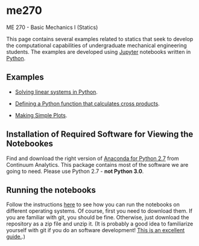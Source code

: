 # me270
ME 270 - Basic Mechanics I (Statics)

This page contains several examples related to statics that seek to develop the computational capabilities of undergraduate mechanical engineering students.
The examples are developed using [Jupyter](http://jupyter.org) notebooks written in [Python](https://www.python.org).

## Examples

+ [Solving linear systems in Python](./solving_linear_systems.ipynb).

+ [Defining a Python function that calculates cross products](./cross_products_and_python_functions.ipynb).

+ [Making Simple Plots](./making_simple_plots.ipynb).

## Installation of Required Software for Viewing the Notebookes

Find and download the right version of 
[Anaconda for Python 2.7](https://www.continuum.io/downloads) from Continuum Analytics.
This package contains most of the software we are going to need.
Please use Python 2.7 - **not Python 3.0**.

## Running the notebooks

Follow the instructions [here](https://jupyter-notebook-beginner-guide.readthedocs.io/en/latest/execute.html) to see how you can run the notebooks on different operating systems.
Of course, first you need to download them.
If you are familiar with git, you should be fine.
Otherwise, just download the repository as a zip file and unzip it.
(It is probably a good idea to familiarize yourself with git if you do an software development!
[This is an excellent guide.](http://rogerdudler.github.io/git-guide/).)

